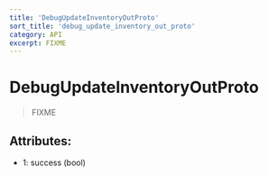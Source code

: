```yaml
---
title: 'DebugUpdateInventoryOutProto'
sort_title: 'debug_update_inventory_out_proto'
category: API
excerpt: FIXME
---
```


# DebugUpdateInventoryOutProto

> FIXME

## Attributes:

- 1: success (bool)
